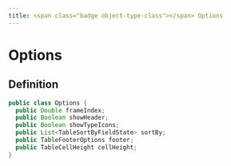 ```yaml
---
title: <span class="badge object-type-class"></span> Options
---
```

# <span class="badge object-type-class"></span> Options

## Definition

```java
public class Options {
  public Double frameIndex;
  public Boolean showHeader;
  public Boolean showTypeIcons;
  public List<TableSortByFieldState> sortBy;
  public TableFooterOptions footer;
  public TableCellHeight cellHeight;
}
```
